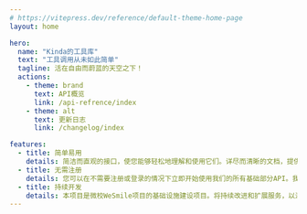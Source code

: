 ```yaml
---
# https://vitepress.dev/reference/default-theme-home-page
layout: home

hero:
  name: "Kinda的工具库"
  text: "工具调用从未如此简单"
  tagline: 活在自由而蔚蓝的天空之下！
  actions:
    - theme: brand
      text: API概览
      link: /api-refrence/index
    - theme: alt
      text: 更新日志
      link: /changelog/index

features:
  - title: 简单易用
    details: 简洁而直观的接口，使您能够轻松地理解和使用它们。详尽而清晰的文档，提供了有关每个API端点的完整信息，包括请求参数、示例。
  - title: 无需注册
    details: 您可以在不需要注册或登录的情况下立即开始使用我们的所有基础部分API。我们相信开发应该是简单且无障碍的，因此基础部分我们没有繁琐的注册过程。
  - title: 持续开发
    details: 本项目是微校WeSmile项目的基础设施建设项目。将持续改进和扩展服务，以满足不断变化的需求。我们对项目的稳定性和可扩展性非常重视，以确保您始终可以依赖我们的服务进行开发和运营。
---
```


